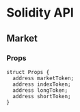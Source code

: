 # Solidity API

## Market

### Props

```solidity
struct Props {
  address marketToken;
  address indexToken;
  address longToken;
  address shortToken;
}
```

